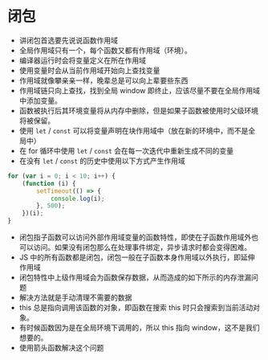 # 闭包

* 讲闭包首选要先说说函数作用域
* 全局作用域只有一个，每个函数又都有作用域（环境）。
* 编译器运行时会将变量定义在所在作用域
* 使用变量时会从当前作用域开始向上查找变量
* 作用域就像攀亲亲一样，晚辈总是可以向上辈要些东西
* 作用域链只向上查找，找到全局 window 即终止，应该尽量不要在全局作用域中添加变量。
* 函数被执行后其环境变量将从内存中删除，但是如果子函数被使用时父级环境将被保留。
* 使用 `let` / `const` 可以将变量声明在块作用域中（放在新的环境中，而不是全局中）
* 在 for 循环中使用 `let` / `const` 会在每一次迭代中重新生成不同的变量
* 在没有 `let` / `const` 的历史中使用以下方式产生作用域

```javascript
for (var i = 0; i < 10; i++) {
    (function (i) {
        setTimeout(() => {
            console.log(i);
        }, 500);
    })(i);
}
```

* 闭包指子函数可以访问外部作用域变量的函数特性，即使在子函数作用域外也可以访问。如果没有闭包那么在处理事件绑定，异步请求时都会变得困难。
* JS 中的所有函数都是闭包，闭包一般在子函数本身作用域以外执行，即延伸作用域
* 闭包特性中上级作用域会为函数保存数据，从而造成的如下所示的内存泄漏问题
* 解决方法就是手动清理不需要的数据
* this 总是指向调用该函数的对象，即函数在搜索 this 时只会搜索到当前活动对象。
* 有时候函数因为是在全局环境下调用的，所以 this 指向 window，这不是我们想要的。
* 使用箭头函数解决这个问题
